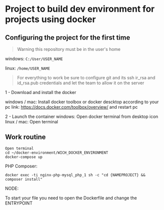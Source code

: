 # Project to build dev environment for projects using docker

## Configuring the project for the first time

> Warning this repository must be in the user's home

windows: `C:/User/USER_NAME`

linux: `/home/USER_NAME`

> For everything to work be sure to configure git and its ssh ir_rsa and id_rsa.pub credentials and let the team to allow it on the server

1 - Download and install the docker

windows / mac: Install docker toolbox or docker descktop according to your pc link: https://docs.docker.com/toolbox/overview/ and restart pc

2 - Launch the container
windows: Open docker terminal from desktop icon
linux / mac: Open terminal

## Work routine

```
Open terminal
cd ~/docker-environment/WICH_DOCKER_ENVIRONMENT
docker-compose up
```

PHP Composer:
 ```
docker exec -ti nginx-php-mysql_php_1 sh -c "cd {NAMEPROJECT} && composer install"
``` 

NODE:

To start your file you need to open the Dockerfile and change the ENTRYPOINT